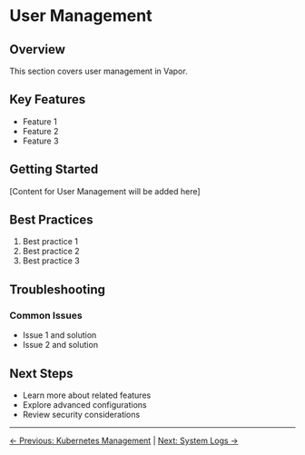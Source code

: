 # User Management

## Overview

This section covers user management in Vapor.

## Key Features

- Feature 1
- Feature 2
- Feature 3

## Getting Started

[Content for User Management will be added here]

## Best Practices

1. Best practice 1
2. Best practice 2
3. Best practice 3

## Troubleshooting

### Common Issues

- Issue 1 and solution
- Issue 2 and solution

## Next Steps

- Learn more about related features
- Explore advanced configurations
- Review security considerations

---

[← Previous: Kubernetes Management](09-kubernetes-management.md) | [Next: System Logs →](11-system-logs.md)